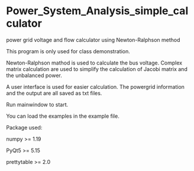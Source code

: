 # Power_System_Analysis_simple_calculator
power grid voltage and flow calculator using Newton-Ralphson method

This program is only used for class demonstration.

Newton-Ralphson mathod is used to calculate the bus voltage. 
Complex matrix calculation are used to simplify the calculation of Jacobi matrix and the unbalanced power.

A user interface is used for easier calculation.
The powergrid information and the output are all saved as txt files.

Run mainwindow to start.

You can load the examples in the example file.

Package used:

numpy >= 1.19

PyQt5 >= 5.15

prettytable >= 2.0
